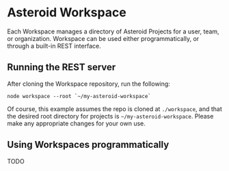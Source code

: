 # Asteroid Workspace

Each Workspace manages a directory of Asteroid Projects for a user, team, or organization. Workspace can be used either
programmatically, or through a built-in REST interface.

## Running the REST server

After cloning the Workspace repository, run the following:

    node workspace --root `~/my-asteroid-workspace`

Of course, this example assumes the repo is cloned at `./workspace`, and that the desired root directory for projects is
`~/my-asteroid-workspace`. Please make any appropriate changes for your own use.

## Using Workspaces programmatically

TODO
